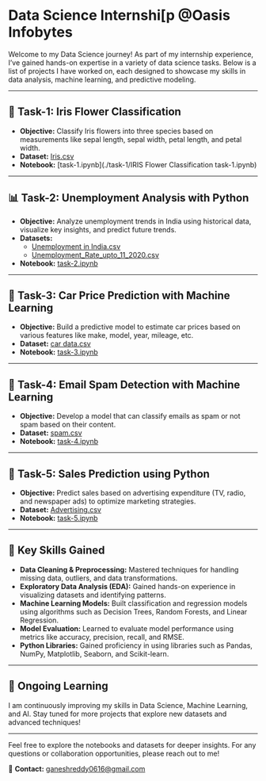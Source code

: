 # Data Science Internshi[p @Oasis Infobytes

Welcome to my Data Science journey! As part of my internship experience, I’ve gained hands-on expertise in a variety of data science tasks. Below is a list of projects I have worked on, each designed to showcase my skills in data analysis, machine learning, and predictive modeling.

---

## 🌸 Task-1: Iris Flower Classification

- **Objective:** Classify Iris flowers into three species based on measurements like sepal length, sepal width, petal length, and petal width.
- **Dataset:** [Iris.csv](./task-1/Iris.csv)
- **Notebook:** [task-1.ipynb](./task-1/IRIS Flower Classification task-1.ipynb)

---

## 📊 Task-2: Unemployment Analysis with Python

- **Objective:** Analyze unemployment trends in India using historical data, visualize key insights, and predict future trends.
- **Datasets:** 
  - [Unemployment in India.csv](./Unemployment%20in%20India.csv)
  - [Unemployment_Rate_upto_11_2020.csv](./Unemployment_Rate_upto_11_2020.csv)
- **Notebook:** [task-2.ipynb](./task-2.ipynb)

---

## 🚗 Task-3: Car Price Prediction with Machine Learning

- **Objective:** Build a predictive model to estimate car prices based on various features like make, model, year, mileage, etc.
- **Dataset:** [car data.csv](./car%20data.csv)
- **Notebook:** [task-3.ipynb](./task-3.ipynb)

---

## 📧 Task-4: Email Spam Detection with Machine Learning

- **Objective:** Develop a model that can classify emails as spam or not spam based on their content.
- **Dataset:** [spam.csv](./spam.csv)
- **Notebook:** [task-4.ipynb](./task-4.ipynb)

---

## 💼 Task-5: Sales Prediction using Python

- **Objective:** Predict sales based on advertising expenditure (TV, radio, and newspaper ads) to optimize marketing strategies.
- **Dataset:** [Advertising.csv](./Advertising.csv)
- **Notebook:** [task-5.ipynb](./task-5.ipynb)

---

## 🧠 Key Skills Gained

- **Data Cleaning & Preprocessing:** Mastered techniques for handling missing data, outliers, and data transformations.
- **Exploratory Data Analysis (EDA):** Gained hands-on experience in visualizing datasets and identifying patterns.
- **Machine Learning Models:** Built classification and regression models using algorithms such as Decision Trees, Random Forests, and Linear Regression.
- **Model Evaluation:** Learned to evaluate model performance using metrics like accuracy, precision, recall, and RMSE.
- **Python Libraries:** Gained proficiency in using libraries such as Pandas, NumPy, Matplotlib, Seaborn, and Scikit-learn.

---

## 🌱 Ongoing Learning

I am continuously improving my skills in Data Science, Machine Learning, and AI. Stay tuned for more projects that explore new datasets and advanced techniques!

---

Feel free to explore the notebooks and datasets for deeper insights. For any questions or collaboration opportunities, please reach out to me!

📧 **Contact:** [ganeshreddy0616@gmail.com](mailto:ganeshreddy0616@gmail.com)
